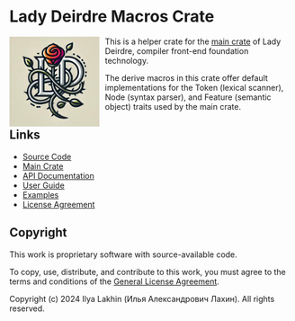 <!------------------------------------------------------------------------------
  This file is a part of the "Lady Deirdre" work,
  a compiler front-end foundation technology.

  This work is proprietary software with source-available code.

  To copy, use, distribute, and contribute to this work, you must agree to
  the terms of the General License Agreement:

  https://github.com/Eliah-Lakhin/lady-deirdre/blob/master/EULA.md.

  The agreement grants you a Commercial-Limited License that gives you
  the right to use my work in non-commercial and limited commercial products
  with a total gross revenue cap. To remove this commercial limit for one of
  your products, you must acquire an Unrestricted Commercial License.

  If you contribute to the source code, documentation, or related materials
  of this work, you must assign these changes to me. Contributions are
  governed by the "Derivative Work" section of the General License
  Agreement.

  Copying the work in parts is strictly forbidden, except as permitted under
  the terms of the General License Agreement.

  If you do not or cannot agree to the terms of this Agreement,
  do not use this work.

  This work is provided "as is" without any warranties, express or implied,
  except to the extent that such disclaimers are held to be legally invalid.

  Copyright (c) 2024 Ilya Lakhin (Илья Александрович Лахин).
  All rights reserved.
------------------------------------------------------------------------------->

# Lady Deirdre Macros Crate

<img style="float: left; margin-right: 10px; width: 160px" alt="Lady Deirdre Logo" src="https://github.com/Eliah-Lakhin/lady-deirdre/blob/master/work/logo.jpg" />

This is a helper crate for the [main crate](https://crates.io/crates/lady-deirdre)
of Lady Deirdre, compiler front-end foundation technology.

The derive macros in this crate offer default implementations for
the Token (lexical scanner), Node (syntax parser), and Feature (semantic object)
traits used by the main crate.

## Links

- [Source Code](https://github.com/Eliah-Lakhin/lady-deirdre)
- [Main Crate](https://crates.io/crates/lady-deirdre)
- [API Documentation](https://docs.rs/lady-deirdre)
- [User Guide](https://lady-deirdre.lakhin.com/)
- [Examples](https://github.com/Eliah-Lakhin/lady-deirdre/tree/master/work/crates/examples)
- [License Agreement](https://github.com/Eliah-Lakhin/lady-deirdre/blob/master/EULA.md)

## Copyright

This work is proprietary software with source-available code.

To copy, use, distribute, and contribute to this work, you must agree to the
terms and conditions of the [General License Agreement](https://github.com/Eliah-Lakhin/lady-deirdre/blob/master/EULA.md).

Copyright (c) 2024 Ilya Lakhin (Илья Александрович Лахин). All rights reserved.

